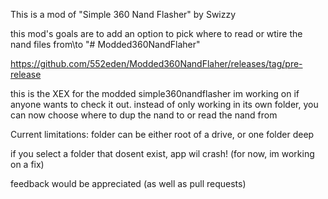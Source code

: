 This is a mod of "Simple 360 Nand Flasher" by Swizzy

this mod's goals are to add an option to pick where to read or wtire the nand files from\to
"# Modded360NandFlaher" 

https://github.com/552eden/Modded360NandFlaher/releases/tag/pre-release 

this is the XEX for the modded simple360nandflasher im working on if anyone wants to check it out. instead of only working in its own folder, you can now choose where to dup the nand to or read the nand from

Current limitations: folder can be either root of a drive, or one folder deep

if you select a folder that dosent exist, app wil crash! (for now, im working on a fix)

feedback would be appreciated (as well as pull requests)
